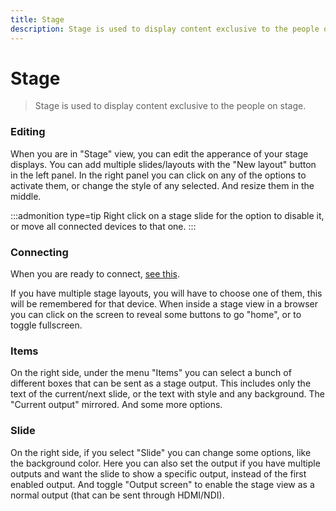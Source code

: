 ```yaml
---
title: Stage
description: Stage is used to display content exclusive to the people on stage.
---
```


# Stage

> Stage is used to display content exclusive to the people on stage.

### Editing

When you are in "Stage" view, you can edit the apperance of your stage displays. You can add multiple slides/layouts with the "New layout" button in the left panel. In the right panel you can click on any of the options to activate them, or change the style of any selected. And resize them in the middle.

:::admonition type=tip
Right click on a stage slide for the option to disable it, or move all connected devices to that one.
:::

### Connecting

When you are ready to connect, [see this](./connecting).

If you have multiple stage layouts, you will have to choose one of them, this will be remembered for that device.
When inside a stage view in a browser you can click on the screen to reveal some buttons to go "home", or to toggle fullscreen.

### Items

On the right side, under the menu "Items" you can select a bunch of different boxes that can be sent as a stage output. This includes only the text of the current/next slide, or the text with style and any background. The "Current output" mirrored. And some more options.

### Slide

On the right side, if you select "Slide" you can change some options, like the background color. Here you can also set the output if you have multiple outputs and want the slide to show a specific output, instead of the first enabled output. And toggle "Output screen" to enable the stage view as a normal output (that can be sent through HDMI/NDI).

<!-- Passwords are comming -->
